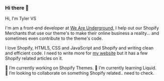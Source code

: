 ### Hi there 👋

<!--
**tyler-vs/tyler-vs** is a ✨ _special_ ✨ repository because its `README.md` (this file) appears on your GitHub profile.

Here are some ideas to get you started:

- 🔭 I’m currently working on ...
- 🌱 I’m currently learning ...
- 👯 I’m looking to collaborate on ...
- 🤔 I’m looking for help with ...
- 💬 Ask me about ...
- 📫 How to reach me: ...
- 😄 Pronouns: ...
- ⚡ Fun fact: ...
-->

Hi, I'm Tyler VS

I'm am a front-end developer at [We Are Underground](https://www.weareunderground.com/), I help out our Shopify Merchants that use our theme's to make their online business a reality... and sometimes even contribute to the theme's code.

I love Shopify, HTML5, CSS and JavaScript and Shopify and writing clean and efficient code. I need to write more for [my website](https://tylervanschaick.com/) but it has a few Shopify related articles on it.

🔭 I’m currently working on Shopify Themes.
🌱 I’m currently learning Liquid.
👯 I’m looking to collaborate on something Shopify related.. need to check.
